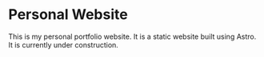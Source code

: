 # Personal Website
This is my personal portfolio website. It is a static website built using Astro. It is currently under construction.